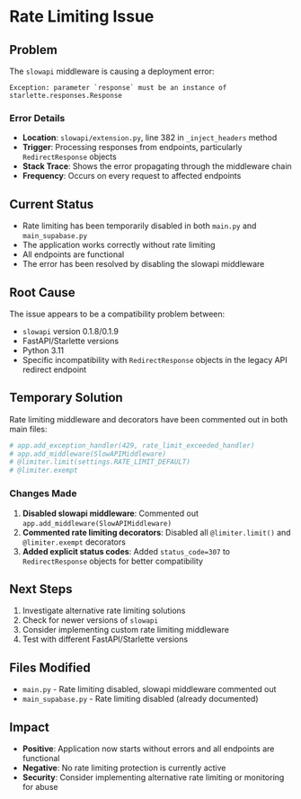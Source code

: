 # Rate Limiting Issue

## Problem
The `slowapi` middleware is causing a deployment error:
```
Exception: parameter `response` must be an instance of starlette.responses.Response
```

### Error Details
- **Location**: `slowapi/extension.py`, line 382 in `_inject_headers` method
- **Trigger**: Processing responses from endpoints, particularly `RedirectResponse` objects
- **Stack Trace**: Shows the error propagating through the middleware chain
- **Frequency**: Occurs on every request to affected endpoints

## Current Status
- Rate limiting has been temporarily disabled in both `main.py` and `main_supabase.py`
- The application works correctly without rate limiting
- All endpoints are functional
- The error has been resolved by disabling the slowapi middleware

## Root Cause
The issue appears to be a compatibility problem between:
- `slowapi` version 0.1.8/0.1.9
- FastAPI/Starlette versions
- Python 3.11
- Specific incompatibility with `RedirectResponse` objects in the legacy API redirect endpoint

## Temporary Solution
Rate limiting middleware and decorators have been commented out in both main files:
```python
# app.add_exception_handler(429, rate_limit_exceeded_handler)
# app.add_middleware(SlowAPIMiddleware)
# @limiter.limit(settings.RATE_LIMIT_DEFAULT)
# @limiter.exempt
```

### Changes Made
1. **Disabled slowapi middleware**: Commented out `app.add_middleware(SlowAPIMiddleware)`
2. **Commented rate limiting decorators**: Disabled all `@limiter.limit()` and `@limiter.exempt` decorators
3. **Added explicit status codes**: Added `status_code=307` to `RedirectResponse` objects for better compatibility

## Next Steps
1. Investigate alternative rate limiting solutions
2. Check for newer versions of `slowapi`
3. Consider implementing custom rate limiting middleware
4. Test with different FastAPI/Starlette versions

## Files Modified
- `main.py` - Rate limiting disabled, slowapi middleware commented out
- `main_supabase.py` - Rate limiting disabled (already documented)

## Impact
- **Positive**: Application now starts without errors and all endpoints are functional
- **Negative**: No rate limiting protection is currently active
- **Security**: Consider implementing alternative rate limiting or monitoring for abuse
